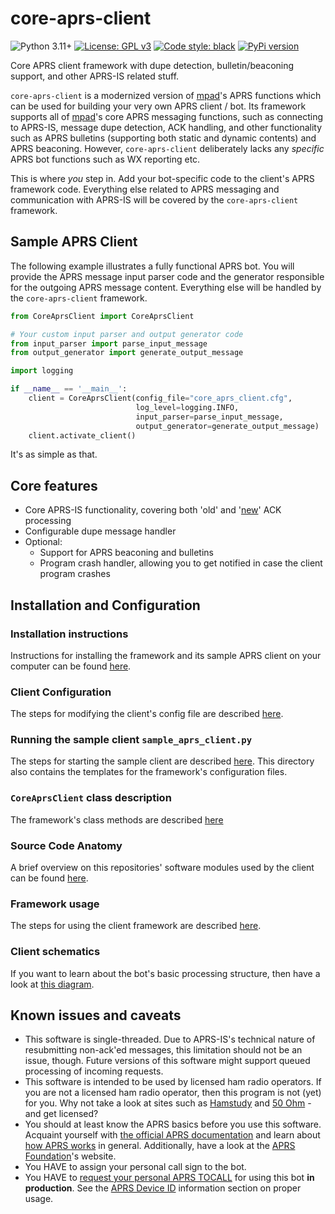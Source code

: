 # core-aprs-client

![Python 3.11+](https://img.shields.io/badge/python-3.11+-blue.svg) [![License: GPL v3](https://img.shields.io/badge/License-GPLv3-blue.svg)](https://www.gnu.org/licenses/gpl-3.0) [![Code style: black](https://img.shields.io/badge/code%20style-black-000000.svg)](https://github.com/psf/black) [![PyPi version](https://img.shields.io/pypi/v/core-aprs-client.svg)](https://pypi.python.org/pypi/core-aprs-client)

Core APRS client framework with dupe detection, bulletin/beaconing support, and other APRS-IS related stuff.

```core-aprs-client``` is a modernized version of [mpad](https://github.com/joergschultzelutter/mpad)'s APRS functions which can be used for building your very own APRS client / bot. Its framework supports all of [mpad](https://github.com/joergschultzelutter/mpad)'s core APRS messaging functions, such as connecting to APRS-IS, message dupe detection, ACK handling, and other functionality such as APRS bulletins (supporting both static and dynamic contents) and APRS beaconing. However, ```core-aprs-client``` deliberately lacks any _specific_ APRS bot functions such as WX reporting etc. 

This is where _you_ step in. Add your bot-specific code to the client's APRS framework code. Everything else related to APRS messaging and communication with APRS-IS will be covered by the ```core-aprs-client``` framework.

## Sample APRS Client

The following example illustrates a fully functional APRS bot. You will provide the APRS message input parser code and the generator responsible for the outgoing APRS message content. Everything else will be handled by the `core-aprs-client` framework.

```python
from CoreAprsClient import CoreAprsClient

# Your custom input parser and output generator code
from input_parser import parse_input_message
from output_generator import generate_output_message

import logging

if __name__ == '__main__':
    client = CoreAprsClient(config_file="core_aprs_client.cfg",
                            log_level=logging.INFO,
                            input_parser=parse_input_message,
                            output_generator=generate_output_message)
    client.activate_client()
```

It's as simple as that.

## Core features
- Core APRS-IS functionality, covering both 'old' and '[new](http://www.aprs.org/aprs11/replyacks.txt)' ACK processing
- Configurable dupe message handler
- Optional:
    - Support for APRS beaconing and bulletins
    - Program crash handler, allowing you to get notified in case the client program crashes

## Installation and Configuration

### Installation instructions
Instructions for installing the framework and its sample APRS client on your computer can be found [here](docs/installation.md).

### Client Configuration
The steps for modifying the client's config file are described [here](docs/configuration.md).

### Running the sample client `sample_aprs_client.py`
The steps for starting the sample client are described [here](docs/client_start.md). This directory also contains the templates for the framework's configuration files.

### `CoreAprsClient` class description
The framework's class methods are described [here](docs/coreaprsclient_class.md)

### Source Code Anatomy
A brief overview on this repositories' software modules used by the client can be found [here](docs/anatomy.md).

### Framework usage
The steps for using the client framework are described [here](docs/framework_usage.md).

### Client schematics
If you want to learn about the bot's basic processing structure, then have a look at [this diagram](docs/schematics.md).

## Known issues and caveats
- This software is single-threaded. Due to APRS-IS's technical nature of resubmitting non-ack'ed messages, this limitation should not be an issue, though. Future versions of this software might support queued processing of incoming requests.
- This software is intended to be used by licensed ham radio operators. If you are not a licensed ham radio operator, then this program is not (yet) for you. Why not take a look at sites such as [Hamstudy](https://hamstudy.org/) and [50 Ohm](https://50ohm.de/) - and get licensed?
- You should at least know the APRS basics before you use this software. Acquaint yourself with [the official APRS documentation](https://github.com/wb2osz/aprsspec) and learn about [how APRS works](https://how.aprs.works/) in general. Additionally, have a look at the [APRS Foundation](https://www.aprsfoundation.org/)'s website.
- You HAVE to assign your personal call sign to the bot.
- You HAVE to [request your personal APRS TOCALL](https://github.com/aprsorg/aprs-deviceid) for using this bot __in production__. See the [APRS Device ID](https://github.com/aprsorg/aprs-deviceid/blob/main/ALLOCATING.md#development-phase) information section on proper usage.
